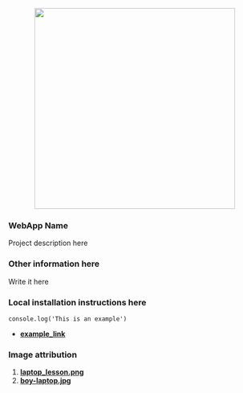 <p align="center"><a href="https://laravel.com" target="_blank"><img src="https://raw.githubusercontent.com/laravel/art/master/logo-lockup/5%20SVG/2%20CMYK/1%20Full%20Color/laravel-logolockup-cmyk-red.svg" width="400"></a></p>
<!-- example -->

### WebApp Name

Project description here

### Other information here

Write it here

### Local installation instructions here
    console.log('This is an example')
    

- **[example_link](https://example.com/)**

### Image attribution
1. **[laptop_lesson.png](https://pixabay.com/illustrations/macbook-pro-macbook-display-empty-5351705/)**
2. **[boy-laptop.jpg](https://unsplash.com/photos/Y8TiLvKnLeg)**
